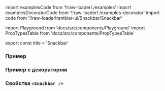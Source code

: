 import examplesCode from '!!raw-loader!./examples'
import examplesDecoratorCode from '!!raw-loader!./examples-decorator'
import code from '!!raw-loader!rambler-ui/Snackbar/Snackbar'

import Playground from 'docs/src/components/Playground'
import PropTypesTable from 'docs/src/components/PropTypesTable'

export const title = 'Snackbar'

### Пример
<Playground code={examplesCode} />

### Пример с декоратором
<Playground code={examplesDecoratorCode} />

### Свойства `<Snackbar />`
<PropTypesTable code={code} />
